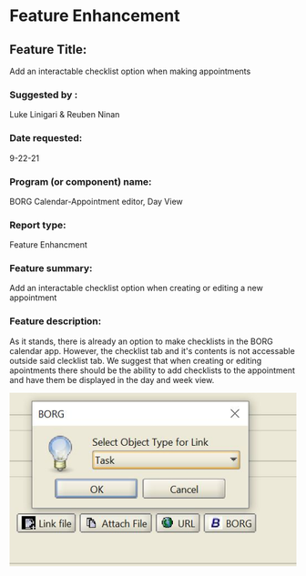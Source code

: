 # Feature Enhancement

## Feature Title:

Add an interactable checklist option when making appointments

### Suggested by :

Luke Linigari & Reuben Ninan

### Date requested:

9-22-21

### Program (or component) name:

BORG Calendar-Appointment editor, Day View

### Report type:

Feature Enhancment

### Feature summary:

Add an interactable checklist option when creating or editing a new appointment

### Feature description:

As it stands, there is already an option to make checklists in the BORG calendar app. However, the checklist tab and it's contents is not accessable outside said clecklist tab. We suggest that when creating or editing apointments there should be the ability to add checklists to the appointment and have them be displayed in the day and week view.

![Drag Racing](button.jpg)
